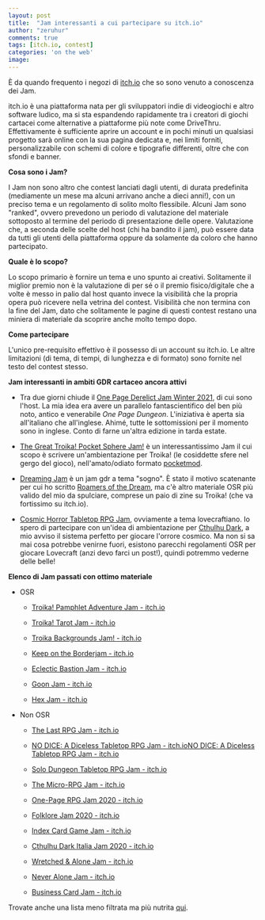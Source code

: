```yaml
---
layout: post
title:  "Jam interessanti a cui partecipare su itch.io"
author: "zeruhur"
comments: true
tags: [itch.io, contest]
categories: 'on the web'
image:
---
```


È da quando frequento i negozi di [itch.io](https://itch.io) che so sono venuto a conoscenza dei Jam.

itch.io è una piattaforma nata per gli sviluppatori indie di videogiochi e altro software ludico, ma si sta espandendo rapidamente tra i creatori di giochi cartacei come alternative a piattaforme più note come DriveThru. Effettivamente è sufficiente aprire un account e in pochi minuti un qualsiasi progetto sarà online con la sua pagina dedicata e, nei limiti forniti, personalizzabile con schemi di colore e tipografie differenti, oltre che con sfondi e banner.

**Cosa sono i Jam?**

I Jam non sono altro che contest lanciati dagli utenti, di durata predefinita (mediamente un mese ma alcuni arrivano anche a dieci anni!), con un preciso tema e un regolamento di solito molto flessibile. Alcuni Jam sono "ranked", ovvero prevedono un periodo di valutazione del materiale sottoposto al termine del periodo di presentazione delle opere. Valutazione che, a seconda delle scelte del host (chi ha bandito il jam), può essere data da tutti gli utenti della piattaforma oppure da solamente da coloro che hanno partecipato. 

**Quale è lo scopo?**

Lo scopo primario è fornire un tema e uno spunto ai creativi. Solitamente il miglior premio non è la valutazione di per sé o il premio fisico/digitale che a volte è messo in palio dal host quanto invece la visibilità che la propria opera può ricevere nella vetrina del contest. Visibilità che non termina con la fine del Jam, dato che solitamente le pagine di questi contest restano una miniera di materiale da scoprire anche molto tempo dopo.

**Come partecipare**

L'unico pre-requisito effettivo è il possesso di un account su itch.io. Le altre limitazioni (di tema, di tempi, di lunghezza e di formato) sono fornite nel testo del contest stesso.

**Jam interessanti in ambiti GDR cartaceo ancora attivi**

- Tra due giorni chiude il [One Page Derelict Jam Winter 2021](https://itch.io/jam/one-page-derelict), di cui sono l'host. La mia idea era avere un parallelo fantascientifico del ben più noto, antico e venerabile *One Page Dungeon*. L'iniziativa è aperta sia all'italiano che all'inglese. Ahimé, tutte le sottomissioni per il momento sono in inglese. Conto di farne un'altra edizione in tarda estate.

- [The Great Troika! Pocket Sphere Jam!](https://itch.io/jam/the-great-troika-pocket-sphere-jam) è un interessantissimo Jam il cui scopo è scrivere un'ambientazione per Troika! (le cosiddette sfere nel gergo del gioco), nell'amato/odiato formato [pocketmod](https://pocketmod.com/).

- [Dreaming Jam](https://itch.io/jam/dreaming-game-jam) è un jam gdr a tema "sogno". È stato il motivo scatenante per cui ho scritto [Roamers of the Dream](https://zeruhur.itch.io/roamers-of-the-dream), ma c'è altro materiale OSR più valido del mio da spulciare, comprese un paio di zine su Troika! (che va fortissimo su itch.io).

- [Cosmic Horror Tabletop RPG Jam](https://itch.io/jam/cosmic-horror-jam), ovviamente a tema lovecraftiano. Io spero di partecipare con un'idea di ambientazione per [Cthulhu Dark](https://site.pelgranepress.com/index.php/cthulhu-dark/), a mio avviso il sistema perfetto per giocare l'orrore cosmico. Ma non si sa mai cosa potrebbe venirne fuori, esistono parecchi regolamenti OSR per giocare Lovecraft (anzi devo farci un post!), quindi potremmo vederne delle belle!



**Elenco di Jam passati con ottimo materiale**

- OSR
  
  - [Troika! Pamphlet Adventure Jam - itch.io](https://itch.io/jam/troika-pamphlet-adventure-jam)
  
  - [Troika! Tarot Jam - itch.io](https://itch.io/jam/troika-tarot-jam)
  
  - [Troika Backgrounds Jam! - itch.io](https://itch.io/jam/troika-backgrounds-jam)
  
  - [Keep on the Borderjam - itch.io](https://itch.io/jam/keep-on-the-borderjam)
  
  - [Eclectic Bastion Jam - itch.io](https://itch.io/jam/eclectic-bastion-jam)
  
  - [Goon Jam - itch.io](https://itch.io/jam/goonjam)
  
  - [Hex Jam - itch.io](https://itch.io/jam/hexjam)

- Non OSR
  
  - [The Last RPG Jam - itch.io](https://itch.io/jam/the-last-rpg-jam)
  
  - [NO DICE: A Diceless Tabletop RPG Jam - itch.io](https://itch.io/jam/no-dice-a-diceless-tabletop-rpg-jam)[NO DICE: A Diceless Tabletop RPG Jam - itch.io](https://itch.io/jam/no-dice-a-diceless-tabletop-rpg-jam)
  
  - [Solo Dungeon Tabletop RPG Jam - itch.io](https://itch.io/jam/solo-dungeon-tabletop-rpg-jam)
  
  - [The Micro-RPG Jam - itch.io](https://itch.io/jam/micro-rpg-jam)
  
  - [One-Page RPG Jam 2020 - itch.io](https://itch.io/jam/one-page-rpg-jam-2020)
  
  - [Folklore Jam 2020 - itch.io](https://itch.io/jam/folklorejam2020)
  
  - [Index Card Game Jam - itch.io](https://itch.io/jam/index-card-game-jam)
  
  - [Cthulhu Dark Italia Jam 2020 - itch.io](https://itch.io/jam/cthulhudarkitaliajam2020)
  
  - [Wretched &amp; Alone Jam - itch.io](https://itch.io/jam/wretched-jam)
  
  - [Never Alone Jam - itch.io](https://itch.io/jam/never-alone-jam)
  
  - [Business Card Jam - itch.io](https://itch.io/jam/business-card-jam)

Trovate anche una lista meno filtrata ma più nutrita [qui](https://matthieu-be.itch.io/big-list-rpg-jam).
